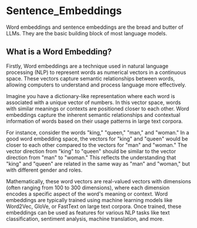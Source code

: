 # Sentence_Embeddings
Word embeddings and sentence embeddings are the bread and butter of LLMs. They are the basic building block of most language models.

## What is a Word Embedding?
Firstly, Word embeddings are a technique used in natural language processing (NLP) to represent words as numerical vectors in a continuous space. These vectors capture semantic relationships between words, allowing computers to understand and process language more effectively.

Imagine you have a dictionary-like representation where each word is associated with a unique vector of numbers. In this vector space, words with similar meanings or contexts are positioned closer to each other. Word embeddings capture the inherent semantic relationships and contextual information of words based on their usage patterns in large text corpora.

For instance, consider the words "king," "queen," "man," and "woman." In a good word embedding space, the vectors for "king" and "queen" would be closer to each other compared to the vectors for "man" and "woman." The vector direction from "king" to "queen" should be similar to the vector direction from "man" to "woman." This reflects the understanding that "king" and "queen" are related in the same way as "man" and "woman," but with different gender and roles.

Mathematically, these word vectors are real-valued vectors with dimensions (often ranging from 100 to 300 dimensions), where each dimension encodes a specific aspect of the word's meaning or context. Word embeddings are typically trained using machine learning models like Word2Vec, GloVe, or FastText on large text corpora. Once trained, these embeddings can be used as features for various NLP tasks like text classification, sentiment analysis, machine translation, and more.

